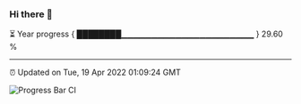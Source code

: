 ### Hi there 👋

⏳ Year progress { ████████▁▁▁▁▁▁▁▁▁▁▁▁▁▁▁▁▁▁▁▁▁▁ } 29.60 %

---

⏰ Updated on Tue, 19 Apr 2022 01:09:24 GMT

![Progress Bar CI](https://github.com/liununu/liununu/workflows/Progress%20Bar%20CI/badge.svg)
